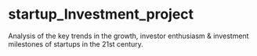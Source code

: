 # startup_Investment_project
Analysis of the key trends in the growth, investor enthusiasm &amp; investment milestones of startups in the 21st century.
